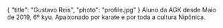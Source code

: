 {
    "title": "Gustavo Reis",
    "photo": "profile.jpg"
}
Aluno da AGK desde Maio de 2019, 6º kyu. Apaixonado por karate e por toda a cultura Nipônica.